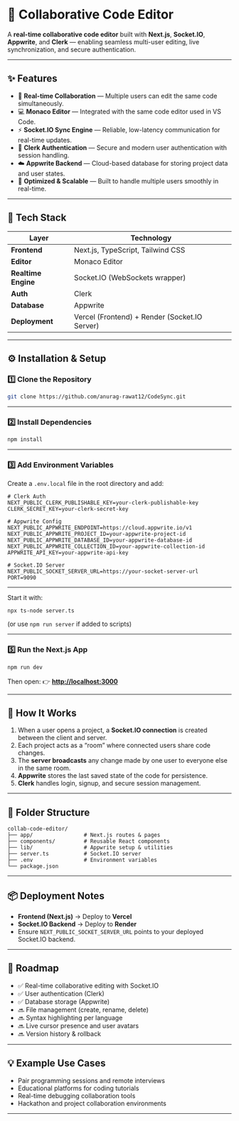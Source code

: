 # 🚀 Collaborative Code Editor

A **real-time collaborative code editor** built with **Next.js**, **Socket.IO**, **Appwrite**, and **Clerk** — enabling seamless multi-user editing, live synchronization, and secure authentication.

---

## ✨ Features

* 🔄 **Real-time Collaboration** — Multiple users can edit the same code simultaneously.
* 💻 **Monaco Editor** — Integrated with the same code editor used in VS Code.
* ⚡ **Socket.IO Sync Engine** — Reliable, low-latency communication for real-time updates.
* 🔐 **Clerk Authentication** — Secure and modern user authentication with session handling.
* ☁️ **Appwrite Backend** — Cloud-based database for storing project data and user states.
* 🚀 **Optimized & Scalable** — Built to handle multiple users smoothly in real-time.

---

## 🧱 Tech Stack

| Layer               | Technology                                    |
| ------------------- | --------------------------------------------- |
| **Frontend**        | Next.js, TypeScript, Tailwind CSS             |
| **Editor**          | Monaco Editor                                 |
| **Realtime Engine** | Socket.IO (WebSockets wrapper)                |
| **Auth**            | Clerk                                         |
| **Database**        | Appwrite                                      |
| **Deployment**      | Vercel (Frontend) + Render (Socket.IO Server) |

---

## ⚙️ Installation & Setup

### 1️⃣ Clone the Repository

```bash
git clone https://github.com/anurag-rawat12/CodeSync.git
```

---

### 2️⃣ Install Dependencies

```bash
npm install
```

---

### 3️⃣ Add Environment Variables

Create a `.env.local` file in the root directory and add:

```env
# Clerk Auth
NEXT_PUBLIC_CLERK_PUBLISHABLE_KEY=your-clerk-publishable-key
CLERK_SECRET_KEY=your-clerk-secret-key

# Appwrite Config
NEXT_PUBLIC_APPWRITE_ENDPOINT=https://cloud.appwrite.io/v1
NEXT_PUBLIC_APPWRITE_PROJECT_ID=your-appwrite-project-id
NEXT_PUBLIC_APPWRITE_DATABASE_ID=your-appwrite-database-id
NEXT_PUBLIC_APPWRITE_COLLECTION_ID=your-appwrite-collection-id
APPWRITE_API_KEY=your-appwrite-api-key

# Socket.IO Server
NEXT_PUBLIC_SOCKET_SERVER_URL=https://your-socket-server-url
PORT=9090
```

---
Start it with:

```bash
npx ts-node server.ts
```

(or use `npm run server` if added to scripts)

---

### 5️⃣ Run the Next.js App

```bash
npm run dev
```

Then open:
👉 **[http://localhost:3000](http://localhost:3000)**

---

## 🧠 How It Works

1. When a user opens a project, a **Socket.IO connection** is created between the client and server.
2. Each project acts as a “room” where connected users share code changes.
3. The **server broadcasts** any change made by one user to everyone else in the same room.
4. **Appwrite** stores the last saved state of the code for persistence.
5. **Clerk** handles login, signup, and secure session management.

---

## 🧩 Folder Structure

```
collab-code-editor/
├── app/                # Next.js routes & pages
├── components/         # Reusable React components
├── lib/                # Appwrite setup & utilities
├── server.ts           # Socket.IO server
├── .env                # Environment variables
└── package.json
```

---

## 📦 Deployment Notes

* **Frontend (Next.js)** → Deploy to **Vercel**
* **Socket.IO Backend** → Deploy to **Render**
* Ensure `NEXT_PUBLIC_SOCKET_SERVER_URL` points to your deployed Socket.IO backend.

---

## 📅 Roadmap

* ✅ Real-time collaborative editing with Socket.IO
* ✅ User authentication (Clerk)
* ✅ Database storage (Appwrite)
* 🔜 File management (create, rename, delete)
* 🔜 Syntax highlighting per language
* 🔜 Live cursor presence and user avatars
* 🔜 Version history & rollback

---

## 💡 Example Use Cases

* Pair programming sessions and remote interviews
* Educational platforms for coding tutorials
* Real-time debugging collaboration tools
* Hackathon and project collaboration environments

---
